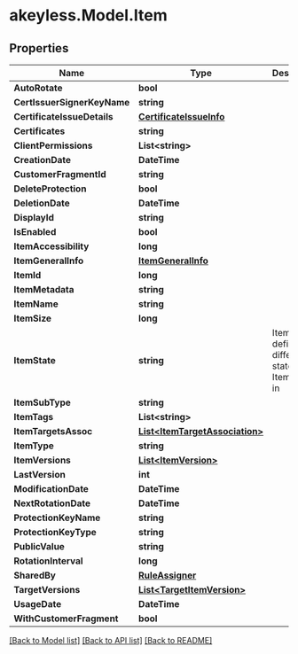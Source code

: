 # akeyless.Model.Item

## Properties

Name | Type | Description | Notes
------------ | ------------- | ------------- | -------------
**AutoRotate** | **bool** |  | [optional] 
**CertIssuerSignerKeyName** | **string** |  | [optional] 
**CertificateIssueDetails** | [**CertificateIssueInfo**](CertificateIssueInfo.md) |  | [optional] 
**Certificates** | **string** |  | [optional] 
**ClientPermissions** | **List&lt;string&gt;** |  | [optional] 
**CreationDate** | **DateTime** |  | [optional] 
**CustomerFragmentId** | **string** |  | [optional] 
**DeleteProtection** | **bool** |  | [optional] 
**DeletionDate** | **DateTime** |  | [optional] 
**DisplayId** | **string** |  | [optional] 
**IsEnabled** | **bool** |  | [optional] 
**ItemAccessibility** | **long** |  | [optional] 
**ItemGeneralInfo** | [**ItemGeneralInfo**](ItemGeneralInfo.md) |  | [optional] 
**ItemId** | **long** |  | [optional] 
**ItemMetadata** | **string** |  | [optional] 
**ItemName** | **string** |  | [optional] 
**ItemSize** | **long** |  | [optional] 
**ItemState** | **string** | ItemState defines the different states an Item can be in | [optional] 
**ItemSubType** | **string** |  | [optional] 
**ItemTags** | **List&lt;string&gt;** |  | [optional] 
**ItemTargetsAssoc** | [**List&lt;ItemTargetAssociation&gt;**](ItemTargetAssociation.md) |  | [optional] 
**ItemType** | **string** |  | [optional] 
**ItemVersions** | [**List&lt;ItemVersion&gt;**](ItemVersion.md) |  | [optional] 
**LastVersion** | **int** |  | [optional] 
**ModificationDate** | **DateTime** |  | [optional] 
**NextRotationDate** | **DateTime** |  | [optional] 
**ProtectionKeyName** | **string** |  | [optional] 
**ProtectionKeyType** | **string** |  | [optional] 
**PublicValue** | **string** |  | [optional] 
**RotationInterval** | **long** |  | [optional] 
**SharedBy** | [**RuleAssigner**](RuleAssigner.md) |  | [optional] 
**TargetVersions** | [**List&lt;TargetItemVersion&gt;**](TargetItemVersion.md) |  | [optional] 
**UsageDate** | **DateTime** |  | [optional] 
**WithCustomerFragment** | **bool** |  | [optional] 

[[Back to Model list]](../README.md#documentation-for-models) [[Back to API list]](../README.md#documentation-for-api-endpoints) [[Back to README]](../README.md)

